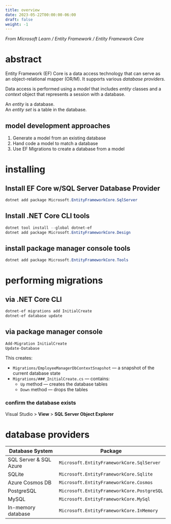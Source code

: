 ```yaml
---
title: overview
date: 2023-05-22T00:00:00-06:00
draft: false
weight: -1
---
```

  
*From Microsoft Learn / Entity Framework / Entity Framework Core*

# abstract
Entity Framework (EF) Core is a data access technology that can serve as an object-relational mapper (OR/M).  It supports various *database providers*.

Data access is performed using a *model* that includes *entity* classes and a *context* object that represents a session with a database.

An *entity* is a database.  
An *entity set* is a table in the database.

## model development approaches
1. Generate a model from an existing database  
2. Hand code a model to match a database  
3. Use EF Migrations to create a database from a model  

# installing
## Install EF Core w/SQL Server Database Provider
```powershell
dotnet add package Microsoft.EntityFrameworkCore.SqlServer
```

## Install .NET Core CLI tools
```powershell
dotnet tool install --global dotnet-ef
dotnet add package Microsoft.EntityFrameworkCore.Design
```

## install package manager console tools
```powershell
dotnet add package Microsoft.EntityFrameworkCore.Tools
```

# performing migrations
## via .NET Core CLI
```powershell
dotnet-ef migrations add InitialCreate
dotnet-ef database update
```

## via package manager console
```powershell
Add-Migration InitialCreate
Update-Database
```

This creates:
- `Migrations/EmployeeManagerDbContextSnapshot` — a snapshot of the current database state
- `Migrations/###_InitialCreate.cs` — contains:
    - `Up` method — creates the database tables
    - `Down` method — drops the tables

### confirm the database exists  
Visual Studio > **View** > **SQL Server Object Explorer**

# database providers
| Database System | Package |
| ----------------| --------|
| SQL Server & SQL Azure | `Microsoft.EntityFrameworkCore.SqlServer ` |
| SQLite                 | `Microsoft.EntityFrameworkCore.Sqlite`     |
| Azure Cosmos DB        | `Microsoft.EntityFrameworkCore.Cosmos`     |
| PostgreSQL             | `Microsoft.EntityFrameworkCore.PostgreSQL` |
| MySQL                  | `Microsoft.EntityFrameworkCore.MySql`      |
| In-memory database     | `Microsoft.EntityFrameworkCore.InMemory`   |
